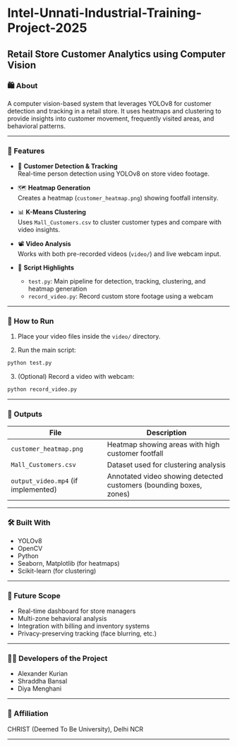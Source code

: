 # Intel-Unnati-Industrial-Training-Project-2025  

## Retail Store Customer Analytics using Computer Vision

### 🛍️ About

A computer vision-based system that leverages YOLOv8 for customer detection and tracking in a retail store. It uses heatmaps and clustering to provide insights into customer movement, frequently visited areas, and behavioral patterns.

---

### 🔑 Features

- 👀 **Customer Detection & Tracking**  
  Real-time person detection using YOLOv8 on store video footage.

- 🗺️ **Heatmap Generation**  
  Creates a heatmap (`customer_heatmap.png`) showing footfall intensity.

- 📊 **K-Means Clustering**  
  Uses `Mall_Customers.csv` to cluster customer types and compare with video insights.

- 📽️ **Video Analysis**  
  Works with both pre-recorded videos (`video/`) and live webcam input.

- 🧾 **Script Highlights**  
  - `test.py`: Main pipeline for detection, tracking, clustering, and heatmap generation  
  - `record_video.py`: Record custom store footage using a webcam  

---

### 🚀 How to Run

1. Place your video files inside the `video/` directory.

2. Run the main script:

```bash
python test.py
```

3. (Optional) Record a video with webcam:

```bash
python record_video.py
```

---

### 📂 Outputs

| File | Description |
|------|-------------|
| `customer_heatmap.png` | Heatmap showing areas with high customer footfall |
| `Mall_Customers.csv` | Dataset used for clustering analysis |
| `output_video.mp4` (if implemented) | Annotated video showing detected customers (bounding boxes, zones) |

---

### 🛠️ Built With

- YOLOv8  
- OpenCV  
- Python  
- Seaborn, Matplotlib (for heatmaps)  
- Scikit-learn (for clustering)

---

### 🔮 Future Scope

- Real-time dashboard for store managers  
- Multi-zone behavioral analysis  
- Integration with billing and inventory systems  
- Privacy-preserving tracking (face blurring, etc.)

---

### 👨‍💻 Developers of the Project

- Alexander Kurian  
- Shraddha Bansal  
- Diya Menghani

---

### 🏫 Affiliation

CHRIST (Deemed To Be University), Delhi NCR

---
